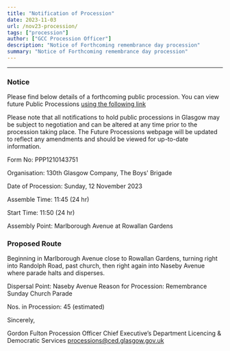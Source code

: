 ```yaml
---
title: "Notification of Procession" 
date: 2023-11-03
url: /nov23-procession/
tags: ["procession"]
author: ["GCC Procession Officer"]
description: "Notice of Forthcoming remembrance day procession" 
summary: "Notice of Forthcoming remembrance day procession" 
---
```


---

### Notice

Please find below details of a forthcoming public procession.
You can view future Public Processions [using the following link](https://www.glasgow.gov.uk/index.aspx?articleid=18520&fPst=1)

Please note that all notifications to hold public processions in Glasgow may be subject to negotiation and can be
altered at any time prior to the procession taking place. The Future Processions webpage will be updated to reflect
any amendments and should be viewed for up-to-date information.

Form No: PPP1210143751

Organisation: 130th Glasgow Company, The Boys' Brigade

Date of Procession: Sunday, 12 November 2023

Assemble Time: 11:45 (24 hr)

Start Time: 11:50 (24 hr)

Assembly Point: Marlborough Avenue at Rowallan Gardens

### Proposed Route

Beginning in Marlborough Avenue close to Rowallan Gardens, turning right into
Randolph Road, past church, then right again into Naseby Avenue where
parade halts and disperses.

Dispersal Point: Naseby Avenue
Reason for Procession: Remembrance Sunday Church Parade

Nos. in Procession: 45 (estimated)

Sincerely,

Gordon Fulton
Procession Officer
Chief Executive’s Department
Licencing & Democratic Services
processions@ced.glasgow.gov.uk
